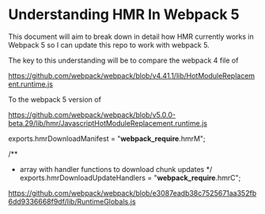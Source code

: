 # Understanding HMR In Webpack 5

This document will aim to break down in detail how HMR currently works in Webpack 5 so I can update this repo to work with webpack 5.

The key to this understanding will be to compare the webpack 4 file of

https://github.com/webpack/webpack/blob/v4.41.1/lib/HotModuleReplacement.runtime.js

To the webpack 5 version of

https://github.com/webpack/webpack/blob/v5.0.0-beta.29/lib/hmr/JavascriptHotModuleReplacement.runtime.js



exports.hmrDownloadManifest = "__webpack_require__.hmrM";

/**
 * array with handler functions to download chunk updates
 */
exports.hmrDownloadUpdateHandlers = "__webpack_require__.hmrC";

https://github.com/webpack/webpack/blob/e3087eadb38c7525671aa352fb6dd9336668f9df/lib/RuntimeGlobals.js
